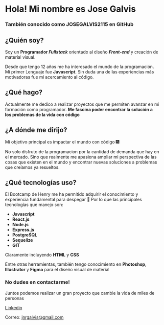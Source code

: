 # Hola! Mi nombre es Jose Galvis
 ### También conocido como JOSEGALVIS2115 en GitHub 
 

## ¿Quién soy? 
Soy un **Programador _Fullstack_** orientado al diseño ***Front-end*** y creación
de material visual.

Desde que tengo 12 años me ha interesado el mundo de la programación. Mi primer Lenguaje
fue **Javascript**. Sin duda una de las experiencias más motivadoras fue mi acercamiento al código.

## ¿Qué hago?
Actualmente me dedico a realizar proyectos que me permiten avanzar en mi formación como 
programador. **Me fascina poder encontrar la solución a los problemas de la vida con código**

## ¿A dónde me dirijo?
Mi objetivo principal es impactar el mundo con código 🎆

No solo disfruto de la programacion por la cantidad de demanda que hay en el mercado. Sino que realmente
me apasiona ampliar mi perspectiva de las cosas que existen en el mundo y encontrar nuevas 
soluciones a problemas que creíamos ya resueltos.

## ¿Qué tecnologías uso?
El Bootcamp de Henry me ha permitido adquirir el conocimiento y experiencia fundamental
para despegar 🚀 
Por lo que las principales tecnologías que manejo son: 

- **Javascript** 
- **React.js**
- **Node.js**
- **Express.js**
- **PostgreSQL**
- **Sequelize**
- **GIT**

Claramente incluyendo **HTML** y **CSS**

Entre otras herramientas, también tengo conocimiento en **Photoshop**, **Illustrator** y **Figma** para el 
diseño visual de material


### No dudes en contactarme! 
Juntos podemos realizar un gran proyecto que cambie la vida de miles de personas

[Linkedin](https://www.linkedin.com/in/jose-rodrigo-galvis-galvis-446b88226)

Correo: jnrgalvis@gmail.com
